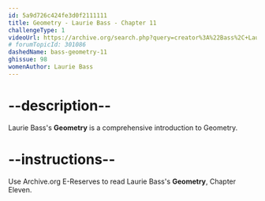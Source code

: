 ```yaml
---
id: 5a9d726c424fe3d0f2111111
title: Geometry - Laurie Bass - Chapter 11
challengeType: 1
videoUrl: https://archive.org/search.php?query=creator%3A%22Bass%2C+Laurie+E%22
# forumTopicId: 301086
dashedName: bass-geometry-11
ghissue: 98
womenAuthor: Laurie Bass 
---
```


# --description--

Laurie Bass's __Geometry__ is a comprehensive introduction to Geometry.

# --instructions--

Use Archive.org E-Reserves to read Laurie Bass's __Geometry__, Chapter Eleven. 
